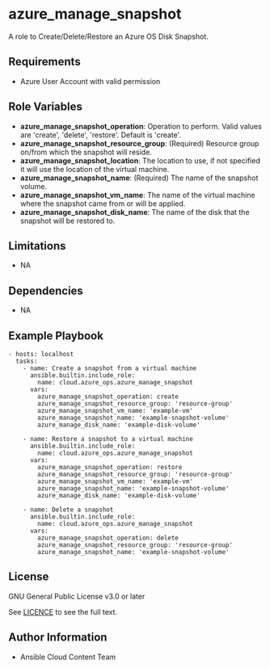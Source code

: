 azure_manage_snapshot
==================

A role to Create/Delete/Restore an Azure OS Disk Snapshot.

Requirements
------------

* Azure User Account with valid permission

Role Variables
--------------

* **azure_manage_snapshot_operation**: Operation to perform. Valid values are 'create', 'delete', 'restore'. Default is 'create'.
* **azure_manage_snapshot_resource_group**: (Required) Resource group on/from which the snapshot will reside.
* **azure_manage_snapshot_location**: The location to use, if not specified it will use the location of the virtual machine.
* **azure_manage_snapshot_name**: (Required) The name of the snapshot volume.
* **azure_manage_snapshot_vm_name**: The name of the virtual machine where the snapshot came from or will be applied.
* **azure_manage_snapshot_disk_name**: The name of the disk that the snapshot will be restored to.

Limitations
------------

- NA

Dependencies
------------

- NA

Example Playbook
----------------

    - hosts: localhost
      tasks:
        - name: Create a snapshot from a virtual machine
          ansible.builtin.include_role:
            name: cloud.azure_ops.azure_manage_snapshot
          vars:
            azure_manage_snapshot_operation: create
            azure_manage_snapshot_resource_group: 'resource-group'
            azure_manage_snapshot_vm_name: 'example-vm'
            azure_manage_snapshot_name: 'example-snapshot-volume'
            azure_manage_disk_name: 'example-disk-volume'

        - name: Restore a snapshot to a virtual machine
          ansible.builtin.include_role:
            name: cloud.azure_ops.azure_manage_snapshot
          vars:
            azure_manage_snapshot_operation: restore
            azure_manage_snapshot_resource_group: 'resource-group'
            azure_manage_snapshot_vm_name: 'example-vm'
            azure_manage_snapshot_name: 'example-snapshot-volume'
            azure_manage_disk_name: 'example-disk-volume'

        - name: Delete a snapshot
          ansible.builtin.include_role:
            name: cloud.azure_ops.azure_manage_snapshot
          vars:
            azure_manage_snapshot_operation: delete
            azure_manage_snapshot_resource_group: 'resource-group'
            azure_manage_snapshot_name: 'example-snapshot-volume'

License
-------

GNU General Public License v3.0 or later

See [LICENCE](https://github.com/redhat-cop/cloud.azure_ops/blob/main/LICENSE) to see the full text.

Author Information
------------------

- Ansible Cloud Content Team
